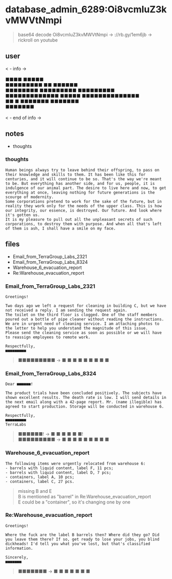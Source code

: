 # database_admin_6289:Oi8vcmIuZ3kvMWVtNmpi
> base64 decode Oi8vcmIuZ3kvMWVtNmpi -> ://rb.gy/1em6jb -> rickroll on youtube
## user
< - info -><br>
<br>
■■■■ ■■■■■<br>
■■■■■■■■■ ■■ ■■■■■■<br>
■■■■■■■■ ■■■■■■■■■ ■■■■■■■■■<br>
■■■■■■■■■■■■■ ■■■■■ ■■■■■■■■■■■■■■<br>
■■ ■ ■■■■■■■ ■■■■■■■<br>
■■■■■■■<br>
<br>
< - end of info -><br>
## notes
- thoughts


### thoughts
```
Human beings always try to leave behind their offspring, to pass on their knowledge and skills to them. It has been like this for centuries, and it will continue to be so. That's the way we're meant to be. But everything has another side, and for us, people, it is indulgence of our animal part. The desire to live here and now, to get everything at once, leaving nothing for future generations is the scourge of modernity.
Some corporations pretend to work for the sake of the future, but in reality they work only for the needs of the upper class. This is how our integrity, our essence, is destroyed. Our future. And look where it's gotten us.
It is my pleasure to pull out all the unpleasant secrets of such corporations, to destroy them with purpose. And when all that's left of them is ash, I shall have a smile on my face.
```
## files
- Email_from_TerraGroup_Labs_2321
- Email_from_TerraGroup_Labs_8324
- Warehouse_6_evacuation_report
- Re:Warehouse_evacuation_report


### Email_from_TerraGroup_Labs_2321
```
Greetings!

Two days ago we left a request for cleaning in building C, but we have not received a reply. I am sending the request again.
The toilet on the third floor is clogged. One of the staff members poured out a bottle of pipe cleaner without reading the instructions. We are in urgent need of cleaning service. I am attaching photos to the letter to help you understand the magnitude of this issue.
Please send the cleaning service as soon as possible or we will have to reassign employees to remote work.

Respectfully,
■■■■■■■■■
```
> ■■■■■■■■■ -> ■ ■ ■ ■ ■ ■ ■ ■ ■


### Email_from_TerraGroup_Labs_8324
```
Dear ■■■■■■!

The product trials have been concluded positively. The subjects have shown excellent results. The death rate is low. I will send details in the next email along with a 42-page report. Mr. (name illegible) has agreed to start production. Storage will be conducted in warehouse 6.

Respectfully,
■■■■■■■■■
TerraLabs
```
> ■■■■■■! -> ■ ■ ■ ■ ■ ■!<br>
> ■■■■■■■■■ -> ■ ■ ■ ■ ■ ■ ■ ■ ■


### Warehouse_6_evacuation_report
```
The following items were urgently relocated from warehouse 6:
- barrels with liquid content, label F, 11 pcs;
- barrels with liquid content, label D, 7 pcs;
- containers, label A, 10 pcs;
- containers, label C, 27 pcs.
```

> missing B and E<br>
> B is mentioned as "barrel" in Re:Warehouse_evacuation_report<br>
> E could be a "container", so it's changing one by one


### Re:Warehouse_evacuation_report
```
Greetings!

Where the fuck are the label B barrels then? Where did they go? Did you leave them there? If so, get ready to lose your jobs, you blind dickheads! I'd tell you what you've lost, but that's classified information.

Sincerely,
■■■■■■■
```
> ■■■■■■■ -> ■ ■ ■ ■ ■ ■ ■
